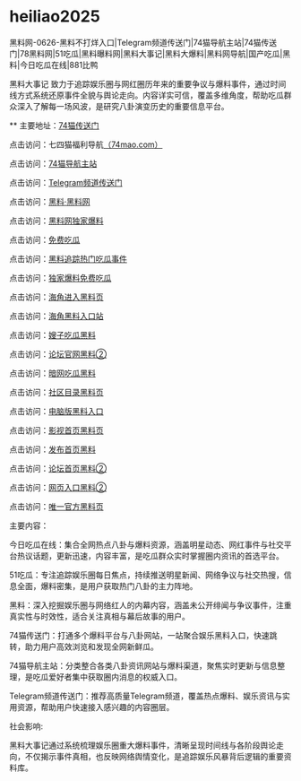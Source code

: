 # heiliao2025
黑料网-0626-黑料不打烊入口|Telegram频道传送门|74猫导航主站|74猫传送门|78黑料网|51吃瓜|黑料曝料网|黑料大事记|黑料大爆料|黑料网导航|国产吃瓜|黑料|今日吃瓜在线|881比鸭

黑料大事记 致力于追踪娱乐圈与网红圈历年来的重要争议与爆料事件，通过时间线方式系统还原事件全貌与舆论走向。内容详实可信，覆盖多维角度，帮助吃瓜群众深入了解每一场风波，是研究八卦演变历史的重要信息平台。

** 主要地址：<a href="https://74mao.com/">74猫传送门</a>

点击访问：七四猫福利导航<a href="https://74mao.com/">（74mao.com）</a>

点击访问：<a href="https://74mao.com/">74猫导航主站</a>

点击访问：<a href="https://74mao.com/">Telegram频道传送门</a>

点击访问：<a href="https://heiliaolvzlu3.pages.dev">黑料·黑料网</a>

点击访问：<a href="https://heiliaoyvnrda.pages.dev">黑料网独家爆料</a>

点击访问：<a href="https://heiliaoxey7ic.pages.dev">免费吃瓜</a>

点击访问：<a href="https://heiliaoal51na.pages.dev">黑料追踪热门吃瓜事件</a>

点击访问：<a href="https://heiliaoavkush.pages.dev">独家爆料免费吃瓜</a>

点击访问：<a href="https://hj-931.pages.dev/">海角进入黑料页</a>  

点击访问：<a href="https://hj-932.pages.dev/">海角黑料入口站</a>  

点击访问：<a href="https://hj-765.pages.dev/">嫂子吃瓜黑料</a>  

点击访问：<a href="https://hj-777.pages.dev/">论坛官网黑料②</a>  

点击访问：<a href="https://hj-947.pages.dev/">暗网吃瓜黑料</a>  

点击访问：<a href="https://hj-948.pages.dev/">社区目录黑料页</a>  

点击访问：<a href="https://hj-949.pages.dev/">电脑版黑料入口</a>  

点击访问：<a href="https://hj-950.pages.dev/">影视首页黑料页</a>  

点击访问：<a href="https://hj-951.pages.dev/">发布首页黑料</a>  

点击访问：<a href="https://hj-952.pages.dev/">论坛首页黑料②</a>  

点击访问：<a href="https://hj-953.pages.dev/">网页入口黑料②</a>  

点击访问：<a href="https://hj-954.pages.dev/">唯一官方黑料页</a>  

主要内容：

今日吃瓜在线：集合全网热点八卦与爆料资源，涵盖明星动态、网红事件与社交平台热议话题，更新迅速，内容丰富，是吃瓜群众实时掌握圈内资讯的首选平台。

51吃瓜：专注追踪娱乐圈每日焦点，持续推送明星新闻、网络争议与社交热搜，信息全面，爆料密集，是用户获取热门八卦的主力阵地。

黑料：深入挖掘娱乐圈与网络红人的内幕内容，涵盖未公开绯闻与争议事件，注重真实性与时效性，适合关注真相与幕后故事的用户。

74猫传送门：打通多个爆料平台与八卦网站，一站聚合娱乐黑料入口，快速跳转，助力用户高效浏览和发现全网新鲜瓜。

74猫导航主站：分类整合各类八卦资讯网站与爆料渠道，聚焦实时更新与信息整理，是吃瓜爱好者集中获取圈内消息的权威入口。

Telegram频道传送门：推荐高质量Telegram频道，覆盖热点爆料、娱乐资讯与实用资源，帮助用户快速接入感兴趣的内容圈层。

社会影响:

黑料大事记通过系统梳理娱乐圈重大爆料事件，清晰呈现时间线与各阶段舆论走向，不仅揭示事件真相，也反映网络舆情变化，是追踪娱乐风暴背后逻辑的重要资料库。

<span style="display:none;">[Canonical link](）</span>
